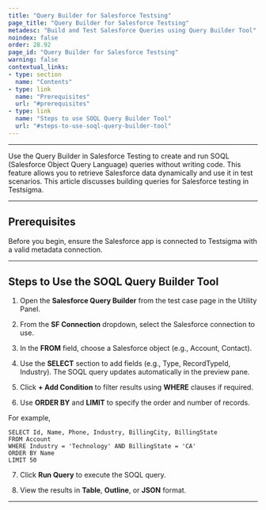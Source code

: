 ```yaml
---
title: "Query Builder for Salesforce Testsing"
page_title: "Query Builder for Salesforce Testsing"
metadesc: "Build and Test Salesforce Queries using Query Builder Tool"
noindex: false
order: 28.92
page_id: "Query Builder for Salesforce Testsing"
warning: false
contextual_links:
- type: section
  name: "Contents"
- type: link
  name: "Prerequisites"
  url: "#prerequisites"
- type: link
  name: "Steps to use SOQL Query Builder Tool"
  url: "#steps-to-use-soql-query-builder-tool"
---
```


---

Use the Query Builder in Salesforce Testing to create and run SOQL (Salesforce Object Query Language) queries without writing code. This feature allows you to retrieve Salesforce data dynamically and use it in test scenarios. This article discusses building queries for Salesforce testing in Testsigma. 

---

## **Prerequisites**

Before you begin, ensure the Salesforce app is connected to Testsigma with a valid metadata connection.

---

## **Steps to Use the SOQL Query Builder Tool**

1. Open the **Salesforce Query Builder** from the test case page in the Utility Panel.

2. From the **SF Connection** dropdown, select the Salesforce connection to use.

3. In the **FROM** field, choose a Salesforce object (e.g., Account, Contact).

4. Use the **SELECT** section to add fields (e.g., Type, RecordTypeId, Industry). The SOQL query updates automatically in the preview pane.

5. Click **+ Add Condition** to filter results using **WHERE** clauses if required.

6. Use **ORDER BY** and **LIMIT** to specify the order and number of records.

For example, 

```
SELECT Id, Name, Phone, Industry, BillingCity, BillingState
FROM Account
WHERE Industry = 'Technology' AND BillingState = 'CA'
ORDER BY Name
LIMIT 50
```

7. Click **Run Query** to execute the SOQL query.

8. View the results in **Table**, **Outline**, or **JSON** format.

---
